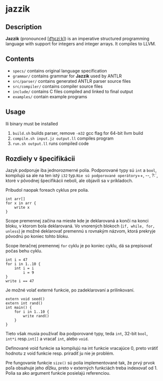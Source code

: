 jazzik
======

Description
-----------

**Jazzik** (pronounced \[[d͡ʒɛziːk](http://en.wikipedia.org/wiki/International_Phonetic_Alphabet)\])
is an imperative structured programming language
with support for integers and integer arrays.
It compiles to LLVM.

Contents
--------

* `specs/` contains original language specification
* `grammar/` contains grammar for **Jazzik** used by ANTLR
* `src/parser/` contains generated ANTLR parser source files
* `src/compiler/` contains compiler source files
* `include/` contains C files compiled and linked to final output
* `examples/` contain example programs

Usage
-----

lli binary must be installed

1. `build.sh` builds parser, remove `-m32` gcc flag for 64-bit llvm build
2. `compile.sh input.jz output.ll` compiles program
3. `run.sh output.ll` runs compiled code

Rozdiely v špecifikácii
-----------------------

Jazyk podporuje iba jednorozmerné polia.
Podporované typy sú `int` a `bool`, kompilujú sa ale na ten istý `i32` typ.`
Nie sú podporované operátory `++, --, ?:`, ktoré v pôvodnej špecifikácii neboli,
ale objavili sa v príkladoch.

Pribudol naopak foreach cyklus pre polia.

```
int arr[]
for x in arr {
    write x
}
```

Scope premennej začína na mieste kde je deklarovaná a končí
na konci bloku, v ktorom bola deklarovaná.
Vo vnorených blokoch (`if, while, for, unless`) je možné deklarovať
premennú s rovnakým názvom, ktorá prekryje pôvodnú po koniec tohto bloku.

Scope iteračnej premennej `for` cyklu je po koniec cyklu, dá sa prepisovať počas
behu cyklu.

```
int i = 47
for i in 1..10 {
    int i = i
		i = 9
}
write i == 47
```

Je možné volať externé funkcie, po zadeklarovaní a prilinkovaní.

```
extern void seed()
extern int rand()
int main() {
	for i in 1..10 {
		write rand()
	}
}
```

Tieto však musia používať iba podporované typy,
teda `int`, 32-bit `bool`, `int*i` resp.`int[]`
a vracať `int`, alebo `void`.


Definované void funkcie sa kompilujú na int funkcie vracajúce 0,
preto vrátiť hodnotu z void funkcie resp. priradiť ju nie je problém.


Pre fungovanie funkcie `size()` sú polia implementované tak, že prvý prvok poľa
obsahuje jeho dĺžku, preto v externých funkciách treba indexovať od 1.
Polia sa ako argument funkcie posielajú referenciou.

